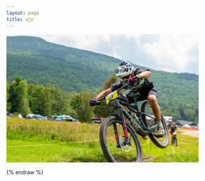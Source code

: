 ```yaml
---
layout: page
title: s👀n
---
```


![photo](https://raw.githubusercontent.com/dbemerydt/dbemerydt.github.io/master/images/gg.jpg)


{% endraw %}
